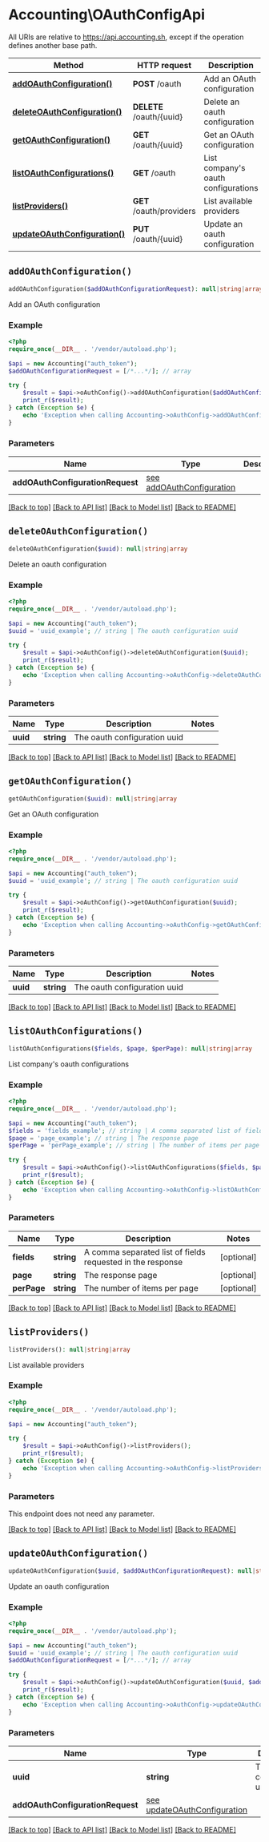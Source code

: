 # Accounting\OAuthConfigApi

All URIs are relative to https://api.accounting.sh, except if the operation defines another base path.

| Method | HTTP request | Description |
| ------------- | ------------- | ------------- |
| [**addOAuthConfiguration()**](OAuthConfigApi.md#addOAuthConfiguration) | **POST** /oauth | Add an OAuth configuration |
| [**deleteOAuthConfiguration()**](OAuthConfigApi.md#deleteOAuthConfiguration) | **DELETE** /oauth/{uuid} | Delete an oauth configuration |
| [**getOAuthConfiguration()**](OAuthConfigApi.md#getOAuthConfiguration) | **GET** /oauth/{uuid} | Get an OAuth configuration |
| [**listOAuthConfigurations()**](OAuthConfigApi.md#listOAuthConfigurations) | **GET** /oauth | List company&#39;s oauth configurations |
| [**listProviders()**](OAuthConfigApi.md#listProviders) | **GET** /oauth/providers | List available providers |
| [**updateOAuthConfiguration()**](OAuthConfigApi.md#updateOAuthConfiguration) | **PUT** /oauth/{uuid} | Update an oauth configuration |


## `addOAuthConfiguration()`

```php
addOAuthConfiguration($addOAuthConfigurationRequest): null|string|array
```

Add an OAuth configuration

### Example

```php
<?php
require_once(__DIR__ . '/vendor/autoload.php');

$api = new Accounting("auth_token");
$addOAuthConfigurationRequest = [/*...*/]; // array

try {
    $result = $api->oAuthConfig()->addOAuthConfiguration($addOAuthConfigurationRequest);
    print_r($result);
} catch (Exception $e) {
    echo 'Exception when calling Accounting->oAuthConfig->addOAuthConfiguration: ', $e->getMessage(), PHP_EOL;
}

```

### Parameters

| Name | Type | Description  | Notes |
| ------------- | ------------- | ------------- | ------------- |
| **addOAuthConfigurationRequest** | [see addOAuthConfiguration](https://api.accounting.sh/swagger.html#operation/addOAuthConfiguration)|  | |

[[Back to top]](#) [[Back to API list]](../../README.md#endpoints)
[[Back to Model list]](../../README.md#models)
[[Back to README]](../../README.md)

## `deleteOAuthConfiguration()`

```php
deleteOAuthConfiguration($uuid): null|string|array
```

Delete an oauth configuration

### Example

```php
<?php
require_once(__DIR__ . '/vendor/autoload.php');

$api = new Accounting("auth_token");
$uuid = 'uuid_example'; // string | The oauth configuration uuid

try {
    $result = $api->oAuthConfig()->deleteOAuthConfiguration($uuid);
    print_r($result);
} catch (Exception $e) {
    echo 'Exception when calling Accounting->oAuthConfig->deleteOAuthConfiguration: ', $e->getMessage(), PHP_EOL;
}

```

### Parameters

| Name | Type | Description  | Notes |
| ------------- | ------------- | ------------- | ------------- |
| **uuid** | **string**| The oauth configuration uuid | |

[[Back to top]](#) [[Back to API list]](../../README.md#endpoints)
[[Back to Model list]](../../README.md#models)
[[Back to README]](../../README.md)

## `getOAuthConfiguration()`

```php
getOAuthConfiguration($uuid): null|string|array
```

Get an OAuth configuration

### Example

```php
<?php
require_once(__DIR__ . '/vendor/autoload.php');

$api = new Accounting("auth_token");
$uuid = 'uuid_example'; // string | The oauth configuration uuid

try {
    $result = $api->oAuthConfig()->getOAuthConfiguration($uuid);
    print_r($result);
} catch (Exception $e) {
    echo 'Exception when calling Accounting->oAuthConfig->getOAuthConfiguration: ', $e->getMessage(), PHP_EOL;
}

```

### Parameters

| Name | Type | Description  | Notes |
| ------------- | ------------- | ------------- | ------------- |
| **uuid** | **string**| The oauth configuration uuid | |

[[Back to top]](#) [[Back to API list]](../../README.md#endpoints)
[[Back to Model list]](../../README.md#models)
[[Back to README]](../../README.md)

## `listOAuthConfigurations()`

```php
listOAuthConfigurations($fields, $page, $perPage): null|string|array
```

List company's oauth configurations

### Example

```php
<?php
require_once(__DIR__ . '/vendor/autoload.php');

$api = new Accounting("auth_token");
$fields = 'fields_example'; // string | A comma separated list of fields requested in the response
$page = 'page_example'; // string | The response page
$perPage = 'perPage_example'; // string | The number of items per page

try {
    $result = $api->oAuthConfig()->listOAuthConfigurations($fields, $page, $perPage);
    print_r($result);
} catch (Exception $e) {
    echo 'Exception when calling Accounting->oAuthConfig->listOAuthConfigurations: ', $e->getMessage(), PHP_EOL;
}

```

### Parameters

| Name | Type | Description  | Notes |
| ------------- | ------------- | ------------- | ------------- |
| **fields** | **string**| A comma separated list of fields requested in the response | [optional] |
| **page** | **string**| The response page | [optional] |
| **perPage** | **string**| The number of items per page | [optional] |

[[Back to top]](#) [[Back to API list]](../../README.md#endpoints)
[[Back to Model list]](../../README.md#models)
[[Back to README]](../../README.md)

## `listProviders()`

```php
listProviders(): null|string|array
```

List available providers

### Example

```php
<?php
require_once(__DIR__ . '/vendor/autoload.php');

$api = new Accounting("auth_token");

try {
    $result = $api->oAuthConfig()->listProviders();
    print_r($result);
} catch (Exception $e) {
    echo 'Exception when calling Accounting->oAuthConfig->listProviders: ', $e->getMessage(), PHP_EOL;
}

```

### Parameters

This endpoint does not need any parameter.

[[Back to top]](#) [[Back to API list]](../../README.md#endpoints)
[[Back to Model list]](../../README.md#models)
[[Back to README]](../../README.md)

## `updateOAuthConfiguration()`

```php
updateOAuthConfiguration($uuid, $addOAuthConfigurationRequest): null|string|array
```

Update an oauth configuration

### Example

```php
<?php
require_once(__DIR__ . '/vendor/autoload.php');

$api = new Accounting("auth_token");
$uuid = 'uuid_example'; // string | The oauth configuration uuid
$addOAuthConfigurationRequest = [/*...*/]; // array

try {
    $result = $api->oAuthConfig()->updateOAuthConfiguration($uuid, $addOAuthConfigurationRequest);
    print_r($result);
} catch (Exception $e) {
    echo 'Exception when calling Accounting->oAuthConfig->updateOAuthConfiguration: ', $e->getMessage(), PHP_EOL;
}

```

### Parameters

| Name | Type | Description  | Notes |
| ------------- | ------------- | ------------- | ------------- |
| **uuid** | **string**| The oauth configuration uuid | |
| **addOAuthConfigurationRequest** | [see updateOAuthConfiguration](https://api.accounting.sh/swagger.html#operation/updateOAuthConfiguration)|  | |

[[Back to top]](#) [[Back to API list]](../../README.md#endpoints)
[[Back to Model list]](../../README.md#models)
[[Back to README]](../../README.md)
